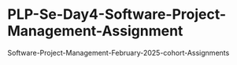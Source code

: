 # PLP-Se-Day4-Software-Project-Management-Assignment
Software-Project-Management-February-2025-cohort-Assignments
